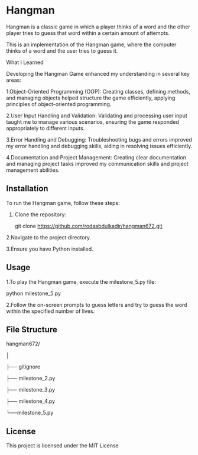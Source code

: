 # Hangman
Hangman is a classic game in which a player thinks of a word and the other player tries to guess that word within a certain amount of attempts.

This is an implementation of the Hangman game, where the computer thinks of a word and the user tries to guess it.

What I Learned

Developing the Hangman Game enhanced my understanding in several key areas:

1.Object-Oriented Programming (OOP):
   Creating classes, defining methods, and managing objects helped structure the game efficiently, applying principles of object-oriented programming.
   
2.User Input Handling and Validation:
  Validating and processing user input taught me to manage various scenarios, ensuring the game responded appropriately to different inputs.
  
3.Error Handling and Debugging:
  Troubleshooting bugs and errors improved my error handling and debugging skills, aiding in resolving issues efficiently.
  
4.Documentation and Project Management:
Creating clear documentation and managing project tasks improved my communication skills and project management abilities.


## Installation
To run the Hangman game, follow these steps:

1. Clone the repository:
   
   git clone https://github.com/rodaabdulkadir/hangman672.git
   
2.Navigate to the project directory.

3.Ensure you have Python installed.

## Usage
1.To play the Hangman game, execute the milestone_5.py file:

   python milestone_5.py
   
2.Follow the on-screen prompts to guess letters and try to guess the word within the specified number of lives.

## File Structure
hangman672/

│

├── gitignore

├── milestone_2.py

├── milestone_3.py

├── milestone_4.py

└──milestone_5.py

## License
This project is licensed under the MIT License
